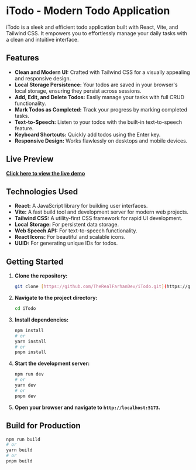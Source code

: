 # iTodo - Modern Todo Application

iTodo is a sleek and efficient todo application built with React, Vite, and Tailwind CSS. It empowers you to effortlessly manage your daily tasks with a clean and intuitive interface.

## Features

* **Clean and Modern UI:** Crafted with Tailwind CSS for a visually appealing and responsive design.
* **Local Storage Persistence:** Your todos are saved in your browser's local storage, ensuring they persist across sessions.
* **Add, Edit, and Delete Todos:** Easily manage your tasks with full CRUD functionality.
* **Mark Todos as Completed:** Track your progress by marking completed tasks.
* **Text-to-Speech:** Listen to your todos with the built-in text-to-speech feature.
* **Keyboard Shortcuts:** Quickly add todos using the Enter key.
* **Responsive Design:** Works flawlessly on desktops and mobile devices.

## Live Preview

[**Click here to view the live demo**](REPLACE_WITH_LIVE_DEPLOYMENT_LINK)

## Technologies Used

* **React:** A JavaScript library for building user interfaces.
* **Vite:** A fast build tool and development server for modern web projects.
* **Tailwind CSS:** A utility-first CSS framework for rapid UI development.
* **Local Storage:** For persistent data storage.
* **Web Speech API:** For text-to-speech functionality.
* **React Icons:** For beautiful and scalable icons.
* **UUID:** For generating unique IDs for todos.

## Getting Started

1.  **Clone the repository:**

    ```bash
    git clone [https://github.com/TheRealFarhanDev/iTodo.git](https://github.com/TheRealFarhanDev/iTodo.git)
    ```

2.  **Navigate to the project directory:**

    ```bash
    cd iTodo
    ```

3.  **Install dependencies:**

    ```bash
    npm install
    # or
    yarn install
    # or
    pnpm install
    ```

4.  **Start the development server:**

    ```bash
    npm run dev
    # or
    yarn dev
    # or
    pnpm dev
    ```

5.  **Open your browser and navigate to `http://localhost:5173`.**

## Build for Production

```bash
npm run build
# or
yarn build
# or
pnpm build
